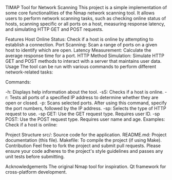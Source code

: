 TIMAP Tool for Network Scanning
This project is a simple implementation of some core functionalities of the Nmap network scanning tool. It allows users to perform network scanning tasks, such as checking online status of hosts, scanning specific or all ports on a host, measuring response latency, and simulating HTTP GET and POST requests.

Features
Host Online Status: Check if a host is online by attempting to establish a connection.
Port Scanning: Scan a range of ports on a given host to identify which are open.
Latency Measurement: Calculate the average response time for a port.
HTTP Method Simulation: Simulate HTTP GET and POST methods to interact with a server that maintains user data.
Usage
The tool can be run with various commands to perform different network-related tasks:

Commands:

-h: Displays help information about the tool.
-sS: Checks if a host is online.
-r: Tests all ports of a specified IP address to determine whether they are open or closed.
-p: Scans selected ports. After using this command, specify the port numbers, followed by the IP address.
-sp: Selects the type of HTTP request to use.
-sp GET: Use the GET request type. Requires user ID.
-sp POST: Use the POST request type. Requires user name and age.
Examples:
Check if a host is online:



Project Structure
src/: Source code for the application.
README.md: Project documentation (this file).
Makefile: To compile the project (if using Make).
Contribution
Feel free to fork the project and submit pull requests. Please ensure your code adheres to the project's style guidelines and passes any unit tests before submitting.



Acknowledgements
The original Nmap tool for inspiration.
Qt framework for cross-platform development.
